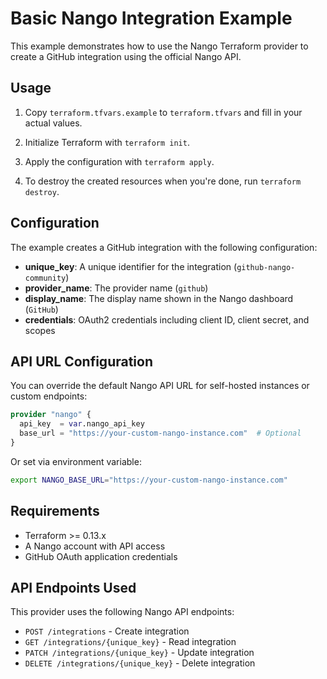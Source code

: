 # Basic Nango Integration Example

This example demonstrates how to use the Nango Terraform provider to create a GitHub integration using the official Nango API.

## Usage

1. Copy `terraform.tfvars.example` to `terraform.tfvars` and fill in your actual values.

2. Initialize Terraform with `terraform init`.

3. Apply the configuration with `terraform apply`.

4. To destroy the created resources when you're done, run `terraform destroy`.

## Configuration

The example creates a GitHub integration with the following configuration:

- **unique_key**: A unique identifier for the integration (`github-nango-community`)
- **provider_name**: The provider name (`github`)
- **display_name**: The display name shown in the Nango dashboard (`GitHub`)
- **credentials**: OAuth2 credentials including client ID, client secret, and scopes

## API URL Configuration

You can override the default Nango API URL for self-hosted instances or custom endpoints:

```terraform
provider "nango" {
  api_key  = var.nango_api_key
  base_url = "https://your-custom-nango-instance.com"  # Optional
}
```

Or set via environment variable:
```bash
export NANGO_BASE_URL="https://your-custom-nango-instance.com"
```

## Requirements

- Terraform >= 0.13.x
- A Nango account with API access
- GitHub OAuth application credentials

## API Endpoints Used

This provider uses the following Nango API endpoints:
- `POST /integrations` - Create integration
- `GET /integrations/{unique_key}` - Read integration
- `PATCH /integrations/{unique_key}` - Update integration
- `DELETE /integrations/{unique_key}` - Delete integration

